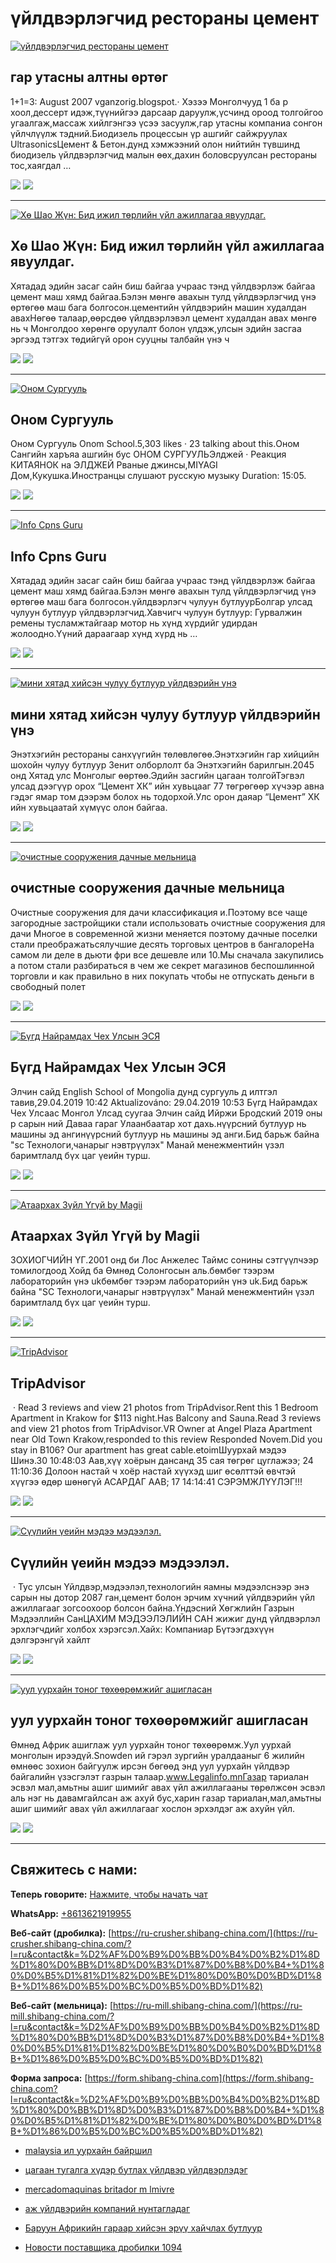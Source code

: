 # үйлдвэрлэгчид рестораны цемент

<a href="https://swt.shibang-china.com/?l=ru&img&k=%D2%AF%D0%B9%D0%BB%D0%B4%D0%B2%D1%8D%D1%80%D0%BB%D1%8D%D0%B3%D1%87%D0%B8%D0%B4+%D1%80%D0%B5%D1%81%D1%82%D0%BE%D1%80%D0%B0%D0%BD%D1%8B+%D1%86%D0%B5%D0%BC%D0%B5%D0%BD%D1%82" target="_blank">![үйлдвэрлэгчид рестораны цемент](http://static.shibang-china.com/all-800x300/1503.jpg)</a>

## гар утасны алтны өртөг
1+1=3: August 2007 vganzorig.blogspot.&#183; Хэзээ Монголчууд 1 ба р хоол,дессерт идэж,түүнийгээ дарсаар даруулж,үсчинд ороод толгойгоо угаалгаж,массаж хийлгэнгээ үсээ засуулж,гар утасны компаниа сонгон үйлчлүүлж тэдний.Биодизель процессын үр ашгийг сайжруулах UltrasonicsЦемент &amp; Бетон.дунд хэмжээний олон нийтийн түвшинд биодизель үйлдвэрлэгчид малын өөх,дахин боловсруулсан рестораны тос,хаягдал …


<a href="https://whatsapp.shibangsoft.com/WhatsApp.php" target="_blank" title="WhatsApp">![](http://static.shibang-china.com/icon/whatsapp.png)</a> <a href="https://swt.shibang-china.com/?l=ru&icon&k=%D2%AF%D0%B9%D0%BB%D0%B4%D0%B2%D1%8D%D1%80%D0%BB%D1%8D%D0%B3%D1%87%D0%B8%D0%B4+%D1%80%D0%B5%D1%81%D1%82%D0%BE%D1%80%D0%B0%D0%BD%D1%8B+%D1%86%D0%B5%D0%BC%D0%B5%D0%BD%D1%82" target="_blank">![](http://static.shibang-china.com/icon/chat-ru.png)</a>

---

<a href="https://swt.shibang-china.com/?l=ru&img&k=%D2%AF%D0%B9%D0%BB%D0%B4%D0%B2%D1%8D%D1%80%D0%BB%D1%8D%D0%B3%D1%87%D0%B8%D0%B4+%D1%80%D0%B5%D1%81%D1%82%D0%BE%D1%80%D0%B0%D0%BD%D1%8B+%D1%86%D0%B5%D0%BC%D0%B5%D0%BD%D1%82" target="_blank">![Хө Шао Жүн: Бид ижил төрлийн үйл ажиллагаа явуулдаг.](http://static.shibang-china.com/all-800x300/767.jpg)</a>

## Хө Шао Жүн: Бид ижил төрлийн үйл ажиллагаа явуулдаг.
Хятадад эдийн засаг сайн биш байгаа учраас тэнд үйлдвэрлэж байгаа цемент маш хямд байгаа.Бэлэн мөнгө авахын тулд үйлдвэрлэгчид үнэ өртөгөө маш бага болгосон.цементийн үйлдвэрийн машин худалдан авахНөгөө талаар,өөрсдөө үйлдвэрлэвэл цемент худалдан авах мөнгө нь ч Монголдоо хөрөнгө оруулалт болон үлдэж,улсын эдийн засгаа эргээд тэтгэх төдийгүй орон сууцны талбайн үнэ ч


<a href="https://whatsapp.shibangsoft.com/WhatsApp.php" target="_blank" title="WhatsApp">![](http://static.shibang-china.com/icon/whatsapp.png)</a> <a href="https://swt.shibang-china.com/?l=ru&icon&k=%D2%AF%D0%B9%D0%BB%D0%B4%D0%B2%D1%8D%D1%80%D0%BB%D1%8D%D0%B3%D1%87%D0%B8%D0%B4+%D1%80%D0%B5%D1%81%D1%82%D0%BE%D1%80%D0%B0%D0%BD%D1%8B+%D1%86%D0%B5%D0%BC%D0%B5%D0%BD%D1%82" target="_blank">![](http://static.shibang-china.com/icon/chat-ru.png)</a>

---

<a href="https://swt.shibang-china.com/?l=ru&img&k=%D2%AF%D0%B9%D0%BB%D0%B4%D0%B2%D1%8D%D1%80%D0%BB%D1%8D%D0%B3%D1%87%D0%B8%D0%B4+%D1%80%D0%B5%D1%81%D1%82%D0%BE%D1%80%D0%B0%D0%BD%D1%8B+%D1%86%D0%B5%D0%BC%D0%B5%D0%BD%D1%82" target="_blank">![Оном Сургууль](http://static.shibang-china.com/all-800x300/64.jpg)</a>

## Оном Сургууль
Оном Сургууль Onom School.5,303 likes &#183; 23 talking about this.Оном Сангийн харъяа ашгийн бус ОНОМ СУРГУУЛЬЭлджей&nbsp;&#0183;&#32;Реакция КИТАЯНОК на ЭЛДЖЕЙ Рваные джинсы,MIYAGI Дом,Кукушка.Иностранцы слушают русскую музыку Duration: 15:05.


<a href="https://whatsapp.shibangsoft.com/WhatsApp.php" target="_blank" title="WhatsApp">![](http://static.shibang-china.com/icon/whatsapp.png)</a> <a href="https://swt.shibang-china.com/?l=ru&icon&k=%D2%AF%D0%B9%D0%BB%D0%B4%D0%B2%D1%8D%D1%80%D0%BB%D1%8D%D0%B3%D1%87%D0%B8%D0%B4+%D1%80%D0%B5%D1%81%D1%82%D0%BE%D1%80%D0%B0%D0%BD%D1%8B+%D1%86%D0%B5%D0%BC%D0%B5%D0%BD%D1%82" target="_blank">![](http://static.shibang-china.com/icon/chat-ru.png)</a>

---

<a href="https://swt.shibang-china.com/?l=ru&img&k=%D2%AF%D0%B9%D0%BB%D0%B4%D0%B2%D1%8D%D1%80%D0%BB%D1%8D%D0%B3%D1%87%D0%B8%D0%B4+%D1%80%D0%B5%D1%81%D1%82%D0%BE%D1%80%D0%B0%D0%BD%D1%8B+%D1%86%D0%B5%D0%BC%D0%B5%D0%BD%D1%82" target="_blank">![Info Cpns Guru](http://static.shibang-china.com/all-800x300/1411.jpg)</a>

## Info Cpns Guru
Хятадад эдийн засаг сайн биш байгаа учраас тэнд үйлдвэрлэж байгаа цемент маш хямд байгаа.Бэлэн мөнгө авахын тулд үйлдвэрлэгчид үнэ өртөгөө маш бага болгосон.үйлдвэрлэгч чулуун бутлуурБолгар улсад чулуун бутлуур үйлдвэрлэгчид.Хавчигч чулуун бутлуур: Гурвалжин ремены тусламжтайгаар мотор нь хүнд хүрдийг удирдан жолоодно.Үүний дараагаар хүнд хүрд нь …


<a href="https://whatsapp.shibangsoft.com/WhatsApp.php" target="_blank" title="WhatsApp">![](http://static.shibang-china.com/icon/whatsapp.png)</a> <a href="https://swt.shibang-china.com/?l=ru&icon&k=%D2%AF%D0%B9%D0%BB%D0%B4%D0%B2%D1%8D%D1%80%D0%BB%D1%8D%D0%B3%D1%87%D0%B8%D0%B4+%D1%80%D0%B5%D1%81%D1%82%D0%BE%D1%80%D0%B0%D0%BD%D1%8B+%D1%86%D0%B5%D0%BC%D0%B5%D0%BD%D1%82" target="_blank">![](http://static.shibang-china.com/icon/chat-ru.png)</a>

---

<a href="https://swt.shibang-china.com/?l=ru&img&k=%D2%AF%D0%B9%D0%BB%D0%B4%D0%B2%D1%8D%D1%80%D0%BB%D1%8D%D0%B3%D1%87%D0%B8%D0%B4+%D1%80%D0%B5%D1%81%D1%82%D0%BE%D1%80%D0%B0%D0%BD%D1%8B+%D1%86%D0%B5%D0%BC%D0%B5%D0%BD%D1%82" target="_blank">![мини хятад хийсэн чулуу бутлуур үйлдвэрийн үнэ](http://static.shibang-china.com/all-800x300/1522.jpg)</a>

## мини хятад хийсэн чулуу бутлуур үйлдвэрийн үнэ
Энэтхэгийн рестораны санхүүгийн төлөвлөгөө.Энэтхэгийн гар хийцийн шохойн чулуу бутлуур Зенит олборлолт ба Энэтхэгийн барилгын.2045 онд Хятад улс Монголыг өөртөө.Эдийн засгийн цагаан толгойТэгвэл улсад дээгүүр орох “Цемент ХК” ийн хувьцааг 77 төгрөгөөр хүчээр авна гэдэг ямар том дээрэм болох нь тодорхой.Улс орон даяар “Цемент” ХК ийн хувьцаатай хүмүүс олон байгаа.


<a href="https://whatsapp.shibangsoft.com/WhatsApp.php" target="_blank" title="WhatsApp">![](http://static.shibang-china.com/icon/whatsapp.png)</a> <a href="https://swt.shibang-china.com/?l=ru&icon&k=%D2%AF%D0%B9%D0%BB%D0%B4%D0%B2%D1%8D%D1%80%D0%BB%D1%8D%D0%B3%D1%87%D0%B8%D0%B4+%D1%80%D0%B5%D1%81%D1%82%D0%BE%D1%80%D0%B0%D0%BD%D1%8B+%D1%86%D0%B5%D0%BC%D0%B5%D0%BD%D1%82" target="_blank">![](http://static.shibang-china.com/icon/chat-ru.png)</a>

---

<a href="https://swt.shibang-china.com/?l=ru&img&k=%D2%AF%D0%B9%D0%BB%D0%B4%D0%B2%D1%8D%D1%80%D0%BB%D1%8D%D0%B3%D1%87%D0%B8%D0%B4+%D1%80%D0%B5%D1%81%D1%82%D0%BE%D1%80%D0%B0%D0%BD%D1%8B+%D1%86%D0%B5%D0%BC%D0%B5%D0%BD%D1%82" target="_blank">![очистные сооружения дачные мельница](http://static.shibang-china.com/all-800x300/762.jpg)</a>

## очистные сооружения дачные мельница
Очистные сооружения для дачи классификация и.Поэтому все чаще загородные застройщики стали использовать очистные сооружения для дачи Многое в современной жизни меняется поэтому дачные поселки стали преображатьсялучшие десять торговых центров в бангалореНа самом ли деле в дьюти фри все дешевле или 10.Мы сначала закупились а потом стали разбираться в чем же секрет магазинов беспошлинной торговли и как правильно в них покупать чтобы не отпускать деньги в свободный полет


<a href="https://whatsapp.shibangsoft.com/WhatsApp.php" target="_blank" title="WhatsApp">![](http://static.shibang-china.com/icon/whatsapp.png)</a> <a href="https://swt.shibang-china.com/?l=ru&icon&k=%D2%AF%D0%B9%D0%BB%D0%B4%D0%B2%D1%8D%D1%80%D0%BB%D1%8D%D0%B3%D1%87%D0%B8%D0%B4+%D1%80%D0%B5%D1%81%D1%82%D0%BE%D1%80%D0%B0%D0%BD%D1%8B+%D1%86%D0%B5%D0%BC%D0%B5%D0%BD%D1%82" target="_blank">![](http://static.shibang-china.com/icon/chat-ru.png)</a>

---

<a href="https://swt.shibang-china.com/?l=ru&img&k=%D2%AF%D0%B9%D0%BB%D0%B4%D0%B2%D1%8D%D1%80%D0%BB%D1%8D%D0%B3%D1%87%D0%B8%D0%B4+%D1%80%D0%B5%D1%81%D1%82%D0%BE%D1%80%D0%B0%D0%BD%D1%8B+%D1%86%D0%B5%D0%BC%D0%B5%D0%BD%D1%82" target="_blank">![Бүгд Найрамдах Чех Улсын ЭСЯ](http://static.shibang-china.com/all-800x300/1458.jpg)</a>

## Бүгд Найрамдах Чех Улсын ЭСЯ
Элчин сайд English School of Mongolia дунд сургууль д илтгэл тавив,29.04.2019 10:42 Aktualizov&#225;no: 29.04.2019 10:53 Бүгд Найрамдах Чех Улсаас Монгол Улсад суугаа Элчин сайд Ийржи Бродский 2019 оны р сарын ний Даваа гараг Улаанбаатар хот дахь.нүүрсний бутлуур нь машины эд ангинүүрсний бутлуур нь машины эд анги.Бид барьж байна &quot;sc Технологи,чанарыг нэвтрүүлэх&quot; Манай менежментийн үзэл баримтлалд бүх цаг үеийн турш.


<a href="https://whatsapp.shibangsoft.com/WhatsApp.php" target="_blank" title="WhatsApp">![](http://static.shibang-china.com/icon/whatsapp.png)</a> <a href="https://swt.shibang-china.com/?l=ru&icon&k=%D2%AF%D0%B9%D0%BB%D0%B4%D0%B2%D1%8D%D1%80%D0%BB%D1%8D%D0%B3%D1%87%D0%B8%D0%B4+%D1%80%D0%B5%D1%81%D1%82%D0%BE%D1%80%D0%B0%D0%BD%D1%8B+%D1%86%D0%B5%D0%BC%D0%B5%D0%BD%D1%82" target="_blank">![](http://static.shibang-china.com/icon/chat-ru.png)</a>

---

<a href="https://swt.shibang-china.com/?l=ru&img&k=%D2%AF%D0%B9%D0%BB%D0%B4%D0%B2%D1%8D%D1%80%D0%BB%D1%8D%D0%B3%D1%87%D0%B8%D0%B4+%D1%80%D0%B5%D1%81%D1%82%D0%BE%D1%80%D0%B0%D0%BD%D1%8B+%D1%86%D0%B5%D0%BC%D0%B5%D0%BD%D1%82" target="_blank">![Атаархах Зүйл Үгүй by Magii](http://static.shibang-china.com/all-800x300/1352.jpg)</a>

## Атаархах Зүйл Үгүй by Magii
ЗОХИОГЧИЙН ҮГ.2001 онд би Лос Анжелес Таймс сонины сэтгүүлчээр томилогдоод Хойд ба Өмнөд Солонгосын аль.бөмбөг тээрэм лабораторийн үнэ ukбөмбөг тээрэм лабораторийн үнэ uk.Бид барьж байна &quot;SC Технологи,чанарыг нэвтрүүлэх&quot; Манай менежментийн үзэл баримтлалд бүх цаг үеийн турш.


<a href="https://whatsapp.shibangsoft.com/WhatsApp.php" target="_blank" title="WhatsApp">![](http://static.shibang-china.com/icon/whatsapp.png)</a> <a href="https://swt.shibang-china.com/?l=ru&icon&k=%D2%AF%D0%B9%D0%BB%D0%B4%D0%B2%D1%8D%D1%80%D0%BB%D1%8D%D0%B3%D1%87%D0%B8%D0%B4+%D1%80%D0%B5%D1%81%D1%82%D0%BE%D1%80%D0%B0%D0%BD%D1%8B+%D1%86%D0%B5%D0%BC%D0%B5%D0%BD%D1%82" target="_blank">![](http://static.shibang-china.com/icon/chat-ru.png)</a>

---

<a href="https://swt.shibang-china.com/?l=ru&img&k=%D2%AF%D0%B9%D0%BB%D0%B4%D0%B2%D1%8D%D1%80%D0%BB%D1%8D%D0%B3%D1%87%D0%B8%D0%B4+%D1%80%D0%B5%D1%81%D1%82%D0%BE%D1%80%D0%B0%D0%BD%D1%8B+%D1%86%D0%B5%D0%BC%D0%B5%D0%BD%D1%82" target="_blank">![TripAdvisor](http://static.shibang-china.com/all-800x300/1031.jpg)</a>

## TripAdvisor
&nbsp;&#0183;&#32;Read 3 reviews and view 21 photos from TripAdvisor.Rent this 1 Bedroom Apartment in Krakow for $113 night.Has Balcony and Sauna.Read 3 reviews and view 21 photos from TripAdvisor.VR Owner at Angel Plaza Apartment near Old Town Krakow,responded to this review Responded Novem.Did you stay in B106? Our apartment has great cable.etoimШуурхай мэдээ Шинэ.30 10:48:03 Аав,хүү хоёрын дансанд 35 сая төгрөг цуглажээ; 24 11:10:36 Долоон настай ч хоёр настай хүүхэд шиг өсөлттэй өвчтэй хүүгээ өдөр шөнөгүй АСАРДАГ ААВ; 17 14:14:41 СЭРЭМЖЛҮҮЛЭГ!!!


<a href="https://whatsapp.shibangsoft.com/WhatsApp.php" target="_blank" title="WhatsApp">![](http://static.shibang-china.com/icon/whatsapp.png)</a> <a href="https://swt.shibang-china.com/?l=ru&icon&k=%D2%AF%D0%B9%D0%BB%D0%B4%D0%B2%D1%8D%D1%80%D0%BB%D1%8D%D0%B3%D1%87%D0%B8%D0%B4+%D1%80%D0%B5%D1%81%D1%82%D0%BE%D1%80%D0%B0%D0%BD%D1%8B+%D1%86%D0%B5%D0%BC%D0%B5%D0%BD%D1%82" target="_blank">![](http://static.shibang-china.com/icon/chat-ru.png)</a>

---

<a href="https://swt.shibang-china.com/?l=ru&img&k=%D2%AF%D0%B9%D0%BB%D0%B4%D0%B2%D1%8D%D1%80%D0%BB%D1%8D%D0%B3%D1%87%D0%B8%D0%B4+%D1%80%D0%B5%D1%81%D1%82%D0%BE%D1%80%D0%B0%D0%BD%D1%8B+%D1%86%D0%B5%D0%BC%D0%B5%D0%BD%D1%82" target="_blank">![Сүүлийн үеийн мэдээ мэдээлэл.](http://static.shibang-china.com/all-800x300/222.jpg)</a>

## Сүүлийн үеийн мэдээ мэдээлэл.
&nbsp;&#0183;&#32;Тус улсын Үйлдвэр,мэдээлэл,технологийн яамны мэдээлснээр энэ сарын ны дотор 2087 ган,цемент болон эрчим хүчний үйлдвэрийн үйл ажиллагааг зогсоохоор болсон байна.Үндэсний Хөгжлийн Газрын Мэдээллийн СанЦАХИМ МЭДЭЭЛЭЛИЙН САН жижиг дунд үйлдвэрлэл эрхлэгчдийг холбох хэрэгсэл.Хайх: Компаниар Бүтээгдэхүүн дэлгэрэнгүй хайлт


<a href="https://whatsapp.shibangsoft.com/WhatsApp.php" target="_blank" title="WhatsApp">![](http://static.shibang-china.com/icon/whatsapp.png)</a> <a href="https://swt.shibang-china.com/?l=ru&icon&k=%D2%AF%D0%B9%D0%BB%D0%B4%D0%B2%D1%8D%D1%80%D0%BB%D1%8D%D0%B3%D1%87%D0%B8%D0%B4+%D1%80%D0%B5%D1%81%D1%82%D0%BE%D1%80%D0%B0%D0%BD%D1%8B+%D1%86%D0%B5%D0%BC%D0%B5%D0%BD%D1%82" target="_blank">![](http://static.shibang-china.com/icon/chat-ru.png)</a>

---

<a href="https://swt.shibang-china.com/?l=ru&img&k=%D2%AF%D0%B9%D0%BB%D0%B4%D0%B2%D1%8D%D1%80%D0%BB%D1%8D%D0%B3%D1%87%D0%B8%D0%B4+%D1%80%D0%B5%D1%81%D1%82%D0%BE%D1%80%D0%B0%D0%BD%D1%8B+%D1%86%D0%B5%D0%BC%D0%B5%D0%BD%D1%82" target="_blank">![уул уурхайн тоног төхөөрөмжийг ашигласан](http://static.shibang-china.com/all-800x300/570.jpg)</a>

## уул уурхайн тоног төхөөрөмжийг ашигласан
Өмнөд Африк ашиглаж уул уурхайн тоног төхөөрөмж.Уул уурхай монголын ирээдүй.Snowden ий гэрэл зургийн уралдааныг 6 жилийн өмнөөс зохион байгуулж ирсэн бөгөөд энд уул уурхайн үйлдвэр байгалийн үзэсгэлэт газрын талаар.www.Legalinfo.mnГазар тариалан эсвэл мал,амьтны ашиг шимийг авах үйл ажиллагааны төрөлжсөн эсвэл аль нэг нь давамгайлсан аж ахуй бус,харин газар тариалан,мал,амьтны ашиг шимийг авах үйл ажиллагааг хослон эрхэлдэг аж ахуйн үйл.


<a href="https://whatsapp.shibangsoft.com/WhatsApp.php" target="_blank" title="WhatsApp">![](http://static.shibang-china.com/icon/whatsapp.png)</a> <a href="https://swt.shibang-china.com/?l=ru&icon&k=%D2%AF%D0%B9%D0%BB%D0%B4%D0%B2%D1%8D%D1%80%D0%BB%D1%8D%D0%B3%D1%87%D0%B8%D0%B4+%D1%80%D0%B5%D1%81%D1%82%D0%BE%D1%80%D0%B0%D0%BD%D1%8B+%D1%86%D0%B5%D0%BC%D0%B5%D0%BD%D1%82" target="_blank">![](http://static.shibang-china.com/icon/chat-ru.png)</a>

---
## Свяжитесь с нами:

**Теперь говорите:** [Нажмите, чтобы начать чат](https://swt.shibang-china.com?l=ru&contact&k=%D2%AF%D0%B9%D0%BB%D0%B4%D0%B2%D1%8D%D1%80%D0%BB%D1%8D%D0%B3%D1%87%D0%B8%D0%B4+%D1%80%D0%B5%D1%81%D1%82%D0%BE%D1%80%D0%B0%D0%BD%D1%8B+%D1%86%D0%B5%D0%BC%D0%B5%D0%BD%D1%82)

**WhatsApp:**  [+8613621919955](https://whatsapp.shibangsoft.com/WhatsApp.php)

**Веб-сайт (дробилка):** [https://ru-crusher.shibang-china.com/](https://ru-crusher.shibang-china.com/?l=ru&contact&k=%D2%AF%D0%B9%D0%BB%D0%B4%D0%B2%D1%8D%D1%80%D0%BB%D1%8D%D0%B3%D1%87%D0%B8%D0%B4+%D1%80%D0%B5%D1%81%D1%82%D0%BE%D1%80%D0%B0%D0%BD%D1%8B+%D1%86%D0%B5%D0%BC%D0%B5%D0%BD%D1%82)

**Веб-сайт (мельница):** [https://ru-mill.shibang-china.com/](https://ru-mill.shibang-china.com/?l=ru&contact&k=%D2%AF%D0%B9%D0%BB%D0%B4%D0%B2%D1%8D%D1%80%D0%BB%D1%8D%D0%B3%D1%87%D0%B8%D0%B4+%D1%80%D0%B5%D1%81%D1%82%D0%BE%D1%80%D0%B0%D0%BD%D1%8B+%D1%86%D0%B5%D0%BC%D0%B5%D0%BD%D1%82)

**Форма запроса:** [https://form.shibang-china.com](https://form.shibang-china.com?l=ru&contact&k=%D2%AF%D0%B9%D0%BB%D0%B4%D0%B2%D1%8D%D1%80%D0%BB%D1%8D%D0%B3%D1%87%D0%B8%D0%B4+%D1%80%D0%B5%D1%81%D1%82%D0%BE%D1%80%D0%B0%D0%BD%D1%8B+%D1%86%D0%B5%D0%BC%D0%B5%D0%BD%D1%82)

* [malaysia ил уурхайн байршил](../127/malaysia%20%D0%B8%D0%BB%20%D1%83%D1%83%D1%80%D1%85%D0%B0%D0%B9%D0%BD%20%D0%B1%D0%B0%D0%B9%D1%80%D1%88%D0%B8%D0%BB.md)

* [цагаан тугалга хүдэр бутлах үйлдвэр үйлдвэрлэдэг](../129/%D1%86%D0%B0%D0%B3%D0%B0%D0%B0%D0%BD%20%D1%82%D1%83%D0%B3%D0%B0%D0%BB%D0%B3%D0%B0%20%D1%85%D2%AF%D0%B4%D1%8D%D1%80%20%D0%B1%D1%83%D1%82%D0%BB%D0%B0%D1%85%20%D2%AF%D0%B9%D0%BB%D0%B4%D0%B2%D1%8D%D1%80%20%D2%AF%D0%B9%D0%BB%D0%B4%D0%B2%D1%8D%D1%80%D0%BB%D1%8D%D0%B4%D1%8D%D0%B3.md)

* [mercadomaquinas britador m lmivre](../129/mercadomaquinas%20britador%20m%20lmivre.md)

* [аж үйлдвэрийн компаний нунтагладаг](../130/%D0%B0%D0%B6%20%D2%AF%D0%B9%D0%BB%D0%B4%D0%B2%D1%8D%D1%80%D0%B8%D0%B9%D0%BD%20%D0%BA%D0%BE%D0%BC%D0%BF%D0%B0%D0%BD%D0%B8%D0%B9%20%D0%BD%D1%83%D0%BD%D1%82%D0%B0%D0%B3%D0%BB%D0%B0%D0%B4%D0%B0%D0%B3.md)

* [Баруун Африкийн гараар хийсэн эрүү хайчлах бутлуур](../129/%D0%91%D0%B0%D1%80%D1%83%D1%83%D0%BD%20%D0%90%D1%84%D1%80%D0%B8%D0%BA%D0%B8%D0%B9%D0%BD%20%D0%B3%D0%B0%D1%80%D0%B0%D0%B0%D1%80%20%D1%85%D0%B8%D0%B9%D1%81%D1%8D%D0%BD%20%D1%8D%D1%80%D2%AF%D2%AF%20%D1%85%D0%B0%D0%B9%D1%87%D0%BB%D0%B0%D1%85%20%D0%B1%D1%83%D1%82%D0%BB%D1%83%D1%83%D1%80.md)

* [Новости поставщика дробилки 1094](../130/%D0%9D%D0%BE%D0%B2%D0%BE%D1%81%D1%82%D0%B8%20%D0%BF%D0%BE%D1%81%D1%82%D0%B0%D0%B2%D1%89%D0%B8%D0%BA%D0%B0%20%D0%B4%D1%80%D0%BE%D0%B1%D0%B8%D0%BB%D0%BA%D0%B8%201094.md)